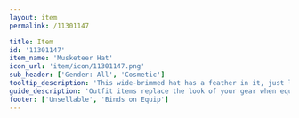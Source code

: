 ```yaml
---
layout: item
permalink: /11301147

title: Item
id: '11301147'
item_name: 'Musketeer Hat'
icon_url: 'item/icon/11301147.png'
sub_header: ['Gender: All', 'Cosmetic']
tooltip_description: 'This wide-brimmed hat has a feather in it, just like the musketeers once wore.'
guide_description: 'Outfit items replace the look of your gear when equipped.'
footer: ['Unsellable', 'Binds on Equip']
---
```

